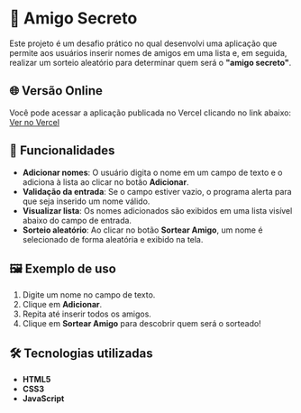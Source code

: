# 🎁 Amigo Secreto

Este projeto é um desafio prático no qual desenvolvi uma aplicação que permite aos usuários inserir nomes de amigos em uma lista e, em seguida, realizar um sorteio aleatório para determinar quem será o **"amigo secreto"**. 

## 🌐 Versão Online
Você pode acessar a aplicação publicada no Vercel clicando no link abaixo:  
[Ver no Vercel](https://challenge-amigo-secreto-chi-ten.vercel.app/)

## 🚀 Funcionalidades

- **Adicionar nomes**: O usuário digita o nome em um campo de texto e o adiciona à lista ao clicar no botão **Adicionar**.  
- **Validação da entrada**: Se o campo estiver vazio, o programa alerta para que seja inserido um nome válido.  
- **Visualizar lista**: Os nomes adicionados são exibidos em uma lista visível abaixo do campo de entrada.  
- **Sorteio aleatório**: Ao clicar no botão **Sortear Amigo**, um nome é selecionado de forma aleatória e exibido na tela.  

## 🖼️ Exemplo de uso

1. Digite um nome no campo de texto.  
2. Clique em **Adicionar**.  
3. Repita até inserir todos os amigos.  
4. Clique em **Sortear Amigo** para descobrir quem será o sorteado!  

## 🛠️ Tecnologias utilizadas

- **HTML5**  
- **CSS3**  
- **JavaScript**  
